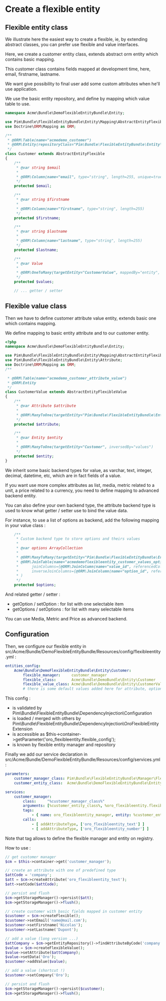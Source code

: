Create a flexible entity
========================

Flexible entity class
---------------------

We illustrate here the easiest way to create a flexible, ie, by extending abstract classes, you can prefer use flexible and value interfaces.

Here, we create a customer entity class, extends abstract orm entity which contains basic mapping.

This customer class contains fields mapped at development time, here, email, firstname, lastname.

We want give possibility to final user add some custom attributes when he'll use application.

We use the basic entity repository, and define by mapping which value table to use. 

```php
namespace Acme\Bundle\DemoFlexibleEntityBundle\Entity;

use Pim\Bundle\FlexibleEntityBundle\Entity\Mapping\AbstractEntityFlexible;
use Doctrine\ORM\Mapping as ORM;

/**
 * @ORM\Table(name="acmedemo_customer")
 * @ORM\Entity(repositoryClass="Pim\Bundle\FlexibleEntityBundle\Entity\Repository\FlexibleEntityRepository")
 */
class Customer extends AbstractEntityFlexible
{
    /**
     * @var string $email
     *
     * @ORM\Column(name="email", type="string", length=255, unique=true)
     */
    protected $email;

    /**
     * @var string $firstname
     *
     * @ORM\Column(name="firstname", type="string", length=255)
     */
    protected $firstname;

    /**
     * @var string $lastname
     *
     * @ORM\Column(name="lastname", type="string", length=255)
     */
    protected $lastname;

    /**
     * @var Value
     *
     * @ORM\OneToMany(targetEntity="CustomerValue", mappedBy="entity", cascade={"persist", "remove"})
     */
    protected $values;

    // ... getter / setter
```

Flexible value class
--------------------

Then we have to define customer attribute value entity, extends basic one which contains mapping.

We define mapping to basic entity attribute and to our customer entity.
```php
<?php
namespace Acme\Bundle\DemoFlexibleEntityBundle\Entity;

use Pim\Bundle\FlexibleEntityBundle\Entity\Mapping\AbstractEntityFlexibleValue;
use Pim\Bundle\FlexibleEntityBundle\Entity\Attribute;
use Doctrine\ORM\Mapping as ORM;
/**

 * @ORM\Table(name="acmedemo_customer_attribute_value")
 * @ORM\Entity
 */
class CustomerValue extends AbstractEntityFlexibleValue
{
    /**
     * @var Attribute $attribute
     *
     * @ORM\ManyToOne(targetEntity="Pim\Bundle\FlexibleEntityBundle\Entity\Attribute")
     */
    protected $attribute;

    /**
     * @var Entity $entity
     *
     * @ORM\ManyToOne(targetEntity="Customer", inversedBy="values")
     */
    protected $entity;
}
```

We inherit some basic backend types for value, as varchar, text, integer, decimal, datetime, etc, which are in fact fields of a value.

If you want use more complex attributes as list, media, metric related to a unit, a price related to a currency, you need to define mapping to advanced backend entity. 

You can also define your own backend type, the attribute backend type is used to know what getter / setter use to bind the value data.

For instance, to use a list of options as backend, add the following mapping in your value class :

```php
    /**
     * Custom backend type to store options and theirs values
     *
     * @var options ArrayCollection
     *
     * @ORM\ManyToMany(targetEntity="Pim\Bundle\FlexibleEntityBundle\Entity\AttributeOption")
     * @ORM\JoinTable(name="acmedemoflexibleentity_customer_values_options",
     *      joinColumns={@ORM\JoinColumn(name="value_id", referencedColumnName="id", onDelete="CASCADE")},
     *      inverseJoinColumns={@ORM\JoinColumn(name="option_id", referencedColumnName="id", onDelete="CASCADE")}
     * )
     */
    protected $options;
```

And related getter / setter :
* getOption / setOption : for list with one selectable item
* getOptions / setOptions : for list with many selectable items 

You can use Media, Metric and Price as advanced backend.

Configuration
-------------

Then, we configure our flexible entity in src/Acme/Bundle/DemoFlexibleEntityBundle/Resources/config/flexibleentity.yml :
```yaml
entities_config:
    Acme\Bundle\DemoFlexibleEntityBundle\Entity\Customer:
        flexible_manager:     customer_manager
        flexible_class:       Acme\Bundle\DemoBundle\Entity\Customer
        flexible_value_class: Acme\Bundle\DemoBundle\Entity\CustomerValue
        # there is some default values added here for attribute, option, etc, see Pim\Bundle\FlexibleEntityBundle\DependencyInjection\Configuration
```

This config :
- is validated by Pim\Bundle\FlexibleEntityBundle\DependencyInjection\Configuration
- is loaded / merged with others by Pim\Bundle\FlexibleEntityBundle\DependencyInjection\OroFlexibleEntityExtension
- is accessible as $this->container->getParameter('oro_flexibleentity.flexible_config');
- is known by flexible entity manager and repository

Finally we add our service declaration in src/Acme/Bundle/DemoFlexibleEntityBundle/Resources/config/services.yml :
```yaml
parameters:
    customer_manager_class: Pim\Bundle\FlexibleEntityBundle\Manager\FlexibleManager
    customer_entity_class:  Acme\Bundle\DemoFlexibleEntityBundle\Entity\Customer

services:
    customer_manager:
        class:     "%customer_manager_class%"
        arguments: [%customer_entity_class%, %oro_flexibleentity.flexible_config%, @doctrine.orm.entity_manager, @event_dispatcher, @oro_flexibleentity.attributetype.factory]
        tags:
            - { name: oro_flexibleentity_manager, entity: %customer_entity_class%}
        calls:
            - [ addAttributeType, ['oro_flexibleentity_text'] ]
            - [ addAttributeType, ['oro_flexibleentity_number'] ]
```

Note that tag allows to define the flexible manager and entity on registry.

How to use :
```php
// get customer manager
$cm = $this->container->get('customer_manager');

// create an attribute with one of predefined type
$attCode = 'company';
$att = $cm->createAttribute('oro_flexibleentity_text');
$att->setCode($attCode);

// persist and flush
$cm->getStorageManager()->persist($att);
$cm->getStorageManager()->flush();

// create customer with basic fields mapped in customer entity
$customer = $cm->createFlexible();
$customer->setEmail('name@mail.com');
$customer->setFirstname('Nicolas');
$customer->setLastname('Dupont');

// add a value (long version ...)
$attCompany = $cm->getEntityRepository()->findAttributeByCode('company');
$value = $cm->createFlexibleValue();
$value->setAttribute($attCompany);
$value->setData('Oro');
$customer->addValue($value);

// add a value (shortcut !)
$customer->setCompany('Oro');

// persist and flush
$cm->getStorageManager()->persist($customer);
$cm->getStorageManager()->flush();
```


